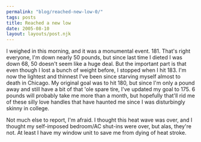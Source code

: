 ```yaml
---
permalink: "blog/reached-new-low-0/"
tags: posts
title: Reached a new low
date: 2005-08-10
layout: layouts/post.njk
---
```


I weighed in this morning, and it was a monumental event. 181. That's right everyone, I'm down nearly 50 pounds, but since last time I dieted I was down 68, 50 doesn't seem like a huge deal. But the important part is that even though I lost a bunch of weight before, I stopped when I hit 183. I'm now the lightest and thinnest I've been since starving myself almost to death in Chicago. My original goal was to hit 180, but since I'm only a pound away and still have a bit of that 'ole spare tire, I've updated my goal to 175. 6 pounds will probably take me more than a month, but hopefully that'll rid me of these silly love handles that have haunted me since I was disturbingly skinny in college. 

Not much else to report, I'm afraid. I thought this heat wave was over, and I thought my self-imposed bedroom/AC shut-ins were over, but alas, they're not. At least I have my window unit to save me from dying of heat stroke.